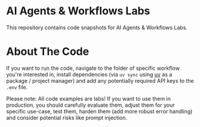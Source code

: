 # AI Agents & Workflows Labs
This repository contains code snapshots for AI Agents & Workflows Labs.

# About The Code

If you want to run the code, navigate to the folder of specific workflow you're interested in, install dependencies (via `uv sync` using [uv](https://docs.astral.sh/uv/getting-started/installation/) as a package / project manager) and add any potentially required API keys to the `.env` file.

Please note: All code examples are labs! If you want to use them in production, you should carefully evaluate them, adjust them for your specific use-case, test them, harden them (add more robust error handling) and consider potential risks like prompt injection.

